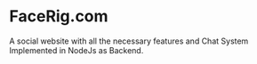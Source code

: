 # FaceRig.com
A social website with all the necessary features and Chat System Implemented in NodeJs as Backend.
